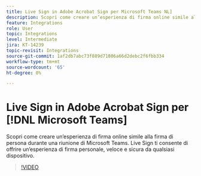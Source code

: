 ```yaml
---
title: Live Sign in Adobe Acrobat Sign per Microsoft Teams NL]
description: Scopri come creare un’esperienza di firma online simile alla firma di persona durante un [!DNL Microsoft Teams] riunione
feature: Integrations
role: User
topic: Integrations
level: Intermediate
jira: KT-14239
topic-revisit: Integrations
source-git-commit: 1af2db7abc73f889d71806a66d2debc2f6fbb334
workflow-type: tm+mt
source-wordcount: '65'
ht-degree: 0%

---
```


# Live Sign in Adobe Acrobat Sign per [!DNL Microsoft Teams]

Scopri come creare un’esperienza di firma online simile alla firma di persona durante una riunione di Microsoft Teams. Live Sign ti consente di offrire un’esperienza di firma personale, veloce e sicura da qualsiasi dispositivo.

>[!VIDEO](https://video.tv.adobe.com/v/3425187?quality=12&learn=on&hidetitle=true)